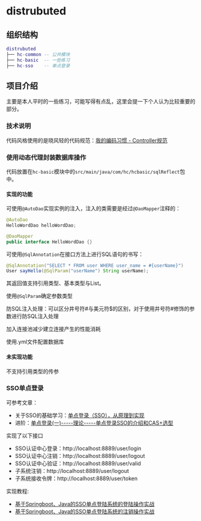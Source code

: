 # distrubuted
## 组织结构
```lua
distrubuted
├── hc-common -- 公共模块
├── hc-basic  -- 一些练习
├── hc-sso    -- 单点登录
```
## 项目介绍
主要是本人平时的一些练习，可能写得有点乱，这里会提一下个人认为比较重要的部分。

### 技术说明
代码风格使用的是晓风轻的代码规范：[我的编码习惯 - Controller规范](https://zhuanlan.zhihu.com/p/28717374)

### 使用动态代理封装数据库操作
代码放置在`hc-basic`模块中的`src/main/java/com/hc/hcbasic/sqlReflect`包中。

#### 实现的功能
可使用`@AutoDao`实现实例的注入，注入的类需要是经过`@DaoMapper`注释的：
```java
@AutoDao
HelloWordDao helloWordDao;
```
```java
@DaoMapper
public interface HelloWordDao {}
```
可使用`@SqlAnnotation`在接口方法上进行SQL语句的书写：
```java
@SqlAnnotation("SELECT * FROM user WHERE user_name = #{userName}")
User sayHello(@SqlParam("userName") String userName);
```
其返回值支持引用类型、基本类型与List。

使用`@SqlParam`确定参数类型

防SQL注入处理：可以区分井号符#与美元符$的区别，对于使用井号符#修饰的参数进行防SQL注入处理

加入连接池减少建立连接产生的性能消耗

使用.yml文件配置数据库
#### 未实现功能
不支持引用类型的传参

### SSO单点登录
可参考文章：
- 关于SSO的基础学习：[单点登录（SSO），从原理到实现](https://cloud.tencent.com/developer/article/1166255)
- 进阶：[单点登录(一)-----理论-----单点登录SSO的介绍和CAS+选型](https://blog.csdn.net/zzq900503/article/details/54646828)

实现了以下接口
- SSO认证中心登录：http://localhost:8889/user/login
- SSO认证中心注销：http://localhost:8889/user/logout
- SSO认证中心验证：http://localhost:8889/user/valid
- 子系统注销：http://localhost:8889/user/logout
- 子系统接收令牌：http://localhost:8889/user/token

实现教程:
- [基于Springboot、Java的SSO单点登陆系统的登陆操作实战](https://blog.csdn.net/weixin_41973131/article/details/89956210)
- [基于Springboot、Java的SSO单点登陆系统的注销操作实战](https://blog.csdn.net/weixin_41973131/article/details/89960871)